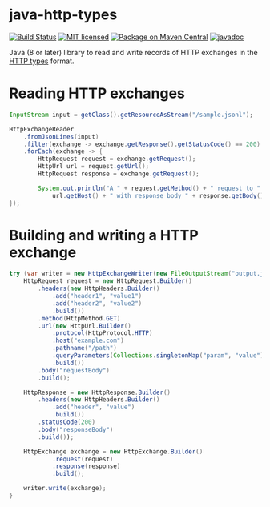 # java-http-types
[![Build Status](https://github.com/Meeshkan/java-http-types/workflows/Java%20CI/badge.svg)](https://github.com/Meeshkan/java-http-types/actions?query=workflow%3A%22Java+CI%22)
[![MIT licensed](http://img.shields.io/:license-MIT-blue.svg)](LICENSE)
[![Package on Maven Central](https://img.shields.io/maven-central/v/com.meeshkan/http-types)](https://search.maven.org/artifact/com.meeshkan/http-types/)
[![javadoc](https://www.javadoc.io/badge/com.meeshkan/http-types.svg)](https://www.javadoc.io/doc/com.meeshkan/http-types)

Java (8 or later) library to read and write records of HTTP exchanges in the [HTTP types](https://meeshkan.github.io/http-types/) format.

# Reading HTTP exchanges
```java
InputStream input = getClass().getResourceAsStream("/sample.jsonl");

HttpExchangeReader
    .fromJsonLines(input)
    .filter(exchange -> exchange.getResponse().getStatusCode() == 200)
    .forEach(exchange -> {
        HttpRequest request = exchange.getRequest();
        HttpUrl url = request.getUrl();
        HttpRequest response = exchange.getRequest();

        System.out.println("A " + request.getMethod() + " request to " +
            url.getHost() + " with response body " + response.getBody());
});
```

# Building and writing a HTTP exchange
```java
try (var writer = new HttpExchangeWriter(new FileOutputStream("output.jsonl"))) {
    HttpRequest request = new HttpRequest.Builder()
        .headers(new HttpHeaders.Builder()
            .add("header1", "value1")
            .add("header2", "value2")
            .build())
        .method(HttpMethod.GET)
        .url(new HttpUrl.Builder()
            .protocol(HttpProtocol.HTTP)
            .host("example.com")
            .pathname("/path")
            .queryParameters(Collections.singletonMap("param", "value"))
            .build())
        .body("requestBody")
        .build();

    HttpResponse = new HttpResponse.Builder()
        .headers(new HttpHeaders.Builder()
            .add("header", "value")
            .build())
        .statusCode(200)
        .body("responseBody")
        .build());

    HttpExchange exchange = new HttpExchange.Builder()
            .request(request)
            .response(response)
            .build();

    writer.write(exchange);
}
```
